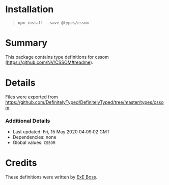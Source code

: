 # Installation
> `npm install --save @types/cssom`

# Summary
This package contains type definitions for cssom (https://github.com/NV/CSSOM#readme).

# Details
Files were exported from https://github.com/DefinitelyTyped/DefinitelyTyped/tree/master/types/cssom.

### Additional Details
 * Last updated: Fri, 15 May 2020 04:09:02 GMT
 * Dependencies: none
 * Global values: `CSSOM`

# Credits
These definitions were written by [ExE Boss](https://github.com/ExE-Boss).
